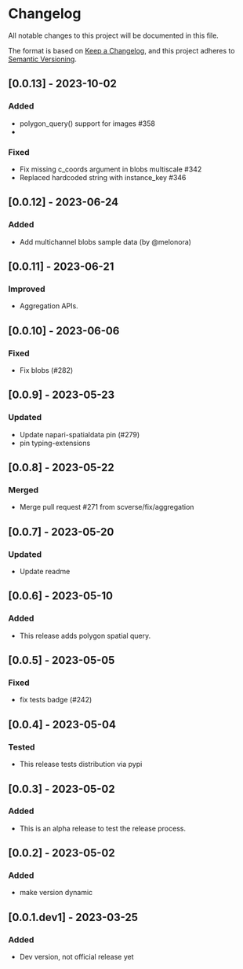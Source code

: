 # Changelog

All notable changes to this project will be documented in this file.

The format is based on [Keep a Changelog][],
and this project adheres to [Semantic Versioning][].

[keep a changelog]: https://keepachangelog.com/en/1.0.0/
[semantic versioning]: https://semver.org/spec/v2.0.0.html

## [0.0.13] - 2023-10-02
### Added
-    polygon_query() support for images #358
-    
### Fixed
-    Fix missing c_coords argument in blobs multiscale #342
-    Replaced hardcoded string with instance_key #346

## [0.0.12] - 2023-06-24
### Added
-    Add multichannel blobs sample data (by @melonora)

## [0.0.11] - 2023-06-21
### Improved
-    Aggregation APIs.

## [0.0.10] - 2023-06-06
### Fixed
-    Fix blobs (#282)

## [0.0.9] - 2023-05-23
### Updated
-    Update napari-spatialdata pin (#279)
-    pin typing-extensions

## [0.0.8] - 2023-05-22
### Merged
-    Merge pull request #271 from scverse/fix/aggregation

## [0.0.7] - 2023-05-20
### Updated
-    Update readme

## [0.0.6] - 2023-05-10
### Added
-    This release adds polygon spatial query.

## [0.0.5] - 2023-05-05
### Fixed
-    fix tests badge (#242)

## [0.0.4] - 2023-05-04
### Tested
-    This release tests distribution via pypi

## [0.0.3] - 2023-05-02
### Added
-    This is an alpha release to test the release process.

## [0.0.2] - 2023-05-02
### Added
-   make version dynamic

## [0.0.1.dev1] - 2023-03-25
### Added
-   Dev version, not official release yet
